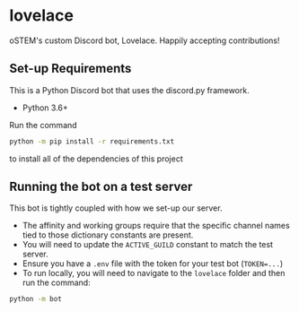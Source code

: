 # lovelace
oSTEM's custom Discord bot, Lovelace. Happily accepting contributions!

## Set-up Requirements
This is a Python Discord bot that uses the discord.py framework.
- Python 3.6+

Run the command
```bash
python -m pip install -r requirements.txt
```
to install all of the dependencies of this project


## Running the bot on a test server
This bot is tightly coupled with how we set-up our server. 
- The affinity and working groups require that the specific channel names tied to those dictionary constants are present.
- You will need to update the `ACTIVE_GUILD` constant to match the test server.
- Ensure you have a `.env` file with the token for your test bot (`TOKEN=...`) 
- To run locally, you will need to navigate to the `lovelace` folder and then run the command:
```bash
python -m bot
```